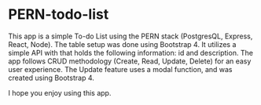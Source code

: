 # PERN-todo-list

This app is a simple To-do List using the PERN stack (PostgresQL, Express, React, Node). The table setup was done using Bootstrap 4. 
It utilizes a simple API with that holds the following information: id and description. 
The app follows CRUD methodology (Create, Read, Update, Delete) for an easy user experience.
The Update feature uses a modal function, and was created using Bootstrap 4. 

I hope you enjoy using this app. 
